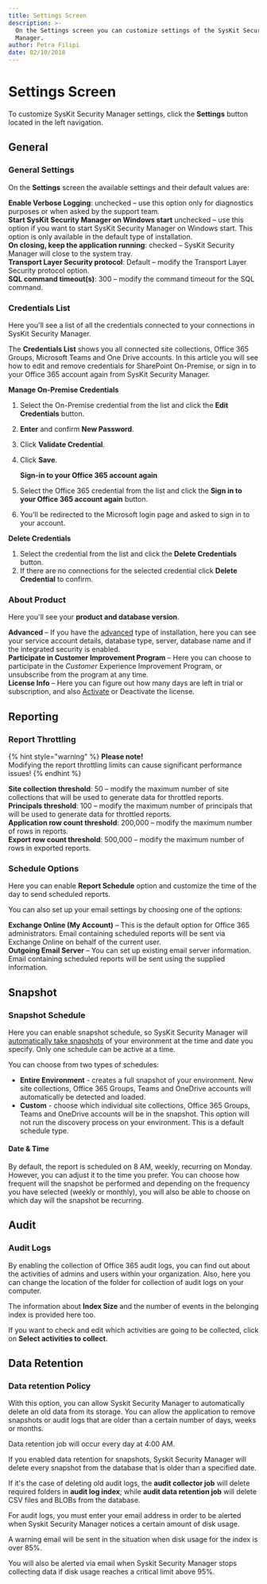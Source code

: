 ```yaml
---
title: Settings Screen
description: >-
  On the Settings screen you can customize settings of the SysKit Security
  Manager.
author: Petra Filipi
date: 02/10/2018
---
```


# Settings Screen

To customize SysKit Security Manager settings, click the **Settings** button located in the left navigation.

## General

### General Settings

On the **Settings** screen the available settings and their default values are:

**Enable Verbose Logging**: unchecked – use this option only for diagnostics purposes or when asked by the support team.  
**Start SysKit Security Manager on Windows start** unchecked – use this option if you want to start SysKit Security Manager on Windows start. This option is only available in the default type of installation.  
**On closing, keep the application running**: checked – SysKit Security Manager will close to the system tray.  
**Transport Layer Security protocol**: Default – modify the Transport Layer Security protocol option.  
**SQL command timeout\(s\)**: 300 – modify the command timeout for the SQL command.

### Credentials List

Here you'll see a list of all the credentials connected to your connections in SysKit Security Manager.

The **Credentials List** shows you all connected site collections, Office 365 Groups, Microsoft Teams and One Drive accounts. In this article you will see how to edit and remove credentials for SharePoint On-Premise, or sign in to your Office 365 account again from SysKit Security Manager.

**Manage On-Premise Credentials**

1. Select the On-Premise credential from the list and click the **Edit Credentials** button. 
2. **Enter** and confirm **New Password**. 
3. Click **Validate Credential**. 
4. Click **Save**.

   **Sign-in to your Office 365 account again**

5. Select the Office 365 credential from the list and click the **Sign in to your Office 365 account again** button.
6. You’ll be redirected to the Microsoft login page and asked to sign in to your account. 

**Delete Credentials**

1. Select the credential from the list and click the **Delete Credentials** button. 
2. If there are no connections for the selected credential click **Delete Credential** to confirm. 

### **About Product**

Here you'll see your **product and database version**.

**Advanced** – If you have the [advanced](../installation/) type of installation, here you can see your service account details, database type, server, database name and if the integrated security is enabled.  
**Participate in Customer Improvement Program** – Here you can choose to participate in the _Customer_ Experience Improvement Program, or unsubscribe from the program at any time.  
**License Info** – Here you can figure out how many days are left in trial or subscription, and also [Activate](../activation/) or Deactivate the license.

## **Reporting**

### **Report Throttling**

{% hint style="warning" %}
**Please note!**  
Modifying the report throttling limits can cause significant performance issues!
{% endhint %}

**Site collection threshold**: 50 – modify the maximum number of site collections that will be used to generate data for throttled reports.  
**Principals threshold**: 100 – modify the maximum number of principals that will be used to generate data for throttled reports.  
**Application row count threshold**: 200,000 – modify the maximum number of rows in reports.  
**Export row count threshold**: 500,000 – modify the maximum number of rows in exported reports.

### **Schedule Options**

Here you can enable **Report Schedule** option and customize the time of the day to send scheduled reports.

You can also set up your email settings by choosing one of the options:

**Exchange Online \(My Account\)** – This is the default option for Office 365 administrators. Email containing scheduled reports will be sent via Exchange Online on behalf of the current user.  
**Outgoing Email Server** – You can set up existing email server information. Email containing scheduled reports will be sent using the supplied information.

## **Snapshot**

### **Snapshot Schedule**

Here you can enable snapshot schedule, so SysKit Security Manager will [automatically take snapshots](../how-to/scheduled-snapshots.md) of your environment at the time and date you specify. Only one schedule can be active at a time.

You can choose from two types of schedules:

* **Entire Environment** - creates a full snapshot of your environment. New site collections, Office 365 Groups, Teams and OneDrive accounts will automatically be detected and loaded.
* **Custom** - choose which individual site collections, Office 365 Groups, Teams and OneDrive accounts will be in the snapshot. This option will not run the discovery process on your environment. This is a default schedule type.

#### **Date & Time**

By default, the report is scheduled on 8 AM, weekly, recurring on Monday. However, you can adjust it to the time you prefer. You can choose how frequent will the snapshot be performed and depending on the frequency you have selected \(weekly or monthly\), you will also be able to choose on which day will the snapshot be recurring.

## **Audit**

### **Audit Logs**

By enabling the collection of Office 365 audit logs, you can find out about the activities of admins and users within your organization. Also, here you can change the location of the folder for collection of audit logs on your computer.

The information about **Index Size** and the number of events in the belonging index is provided here too.

If you want to check and edit which activities are going to be collected, click on **Select activities to collect**.

## **Data Retention**

### **Data retention Policy**

With this option, you can allow Syskit Security Manager to automatically delete an old data from its storage. You can allow the application to remove snapshots or audit logs that are older than a certain number of days, weeks or months.

Data retention job will occur every day at 4:00 AM.

If you enabled data retention for snapshots, Syskit Security Manager will delete every snapshot from the database that is older than a specified date.

If it's the case of deleting old audit logs, the **audit collector job** will delete required folders in **audit log index**; while **audit data retention job** will delete CSV files and BLOBs from the database.

For audit logs, you must enter your email address in order to be alerted when Syskit Security Manager notices a certain amount of disk usage.

A warning email will be sent in the situation when disk usage for the index is over 85%.

You will also be alerted via email when Syskit Security Manager stops collecting data if disk usage reaches a critical limit above 95%.

